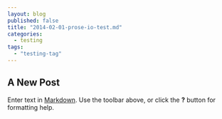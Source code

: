 ```yaml
---
layout: blog
published: false
title: "2014-02-01-prose-io-test.md"
categories: 
  - testing
tags: 
  - "testing-tag"
---
```


## A New Post

Enter text in [Markdown](http://daringfireball.net/projects/markdown/). Use the toolbar above, or click the **?** button for formatting help.
